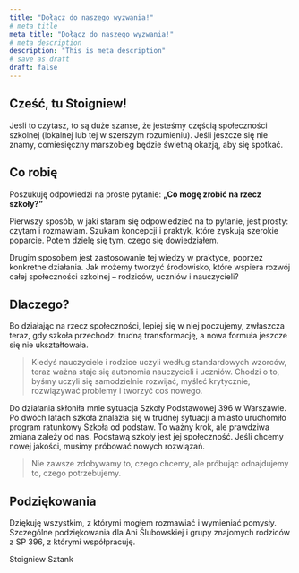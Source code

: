 ```yaml
---
title: "Dołącz do naszego wyzwania!"
# meta title
meta_title: "Dołącz do naszego wyzwania!"
# meta description
description: "This is meta description"
# save as draft
draft: false
---
```

## Cześć, tu Stoigniew!

Jeśli to czytasz, to są duże szanse, że jesteśmy częścią społeczności szkolnej (lokalnej lub tej w szerszym rozumieniu). Jeśli jeszcze się nie znamy, comiesięczny marszobieg będzie świetną okazją, aby się spotkać.

## Co robię  

Poszukuję odpowiedzi na proste pytanie: **„Co mogę zrobić na rzecz szkoły?”**

Pierwszy sposób, w jaki staram się odpowiedzieć na to pytanie, jest prosty: czytam i rozmawiam. Szukam koncepcji i praktyk, które zyskują szerokie poparcie. Potem dzielę się tym, czego się dowiedziałem.

Drugim sposobem jest zastosowanie tej wiedzy w praktyce, poprzez konkretne działania. Jak możemy tworzyć środowisko, które wspiera rozwój całej społeczności szkolnej – rodziców, uczniów i nauczycieli? 

## Dlaczego? 

Bo działając na rzecz społeczności, lepiej się w niej poczujemy, zwłaszcza teraz, gdy szkoła przechodzi trudną transformację, a nowa formuła jeszcze się nie ukształtowała.

> Kiedyś nauczyciele i rodzice uczyli według standardowych wzorców, teraz ważna staje się autonomia nauczycieli i uczniów. Chodzi o to, byśmy uczyli się samodzielnie rozwijać, myśleć krytycznie, rozwiązywać problemy i tworzyć coś nowego. 

Do działania skłoniła mnie sytuacja Szkoły Podstawowej 396 w Warszawie. Po dwóch latach szkoła znalazła się w trudnej sytuacji a miasto uruchomiło program ratunkowy Szkoła od podstaw. To ważny krok, ale prawdziwa zmiana zależy od nas. Podstawą szkoły jest jej społeczność. Jeśli chcemy nowej jakości, musimy próbować nowych rozwiązań.

> Nie zawsze zdobywamy to, czego chcemy, ale próbując odnajdujemy to, czego potrzebujemy.

## Podziękowania

Dziękuję wszystkim, z którymi mogłem rozmawiać i wymieniać pomysły. Szczególne podziękowania dla Ani Ślubowskiej i grupy znajomych rodziców z SP 396, z którymi współpracuję.

Stoigniew Sztank